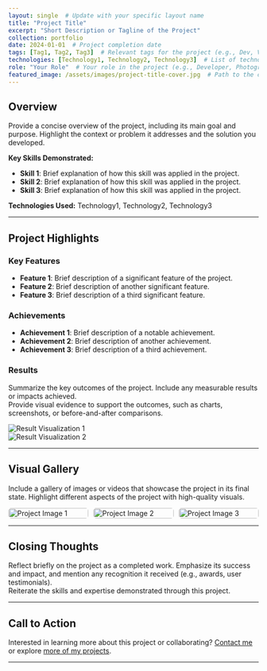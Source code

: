 ```yaml
---
layout: single  # Update with your specific layout name
title: "Project Title"
excerpt: "Short Description or Tagline of the Project"
collection: portfolio
date: 2024-01-01  # Project completion date
tags: [Tag1, Tag2, Tag3]  # Relevant tags for the project (e.g., Dev, VR, Photography)
technologies: [Technology1, Technology2, Technology3]  # List of technologies/tools used
role: "Your Role"  # Your role in the project (e.g., Developer, Photographer, Researcher)
featured_image: /assets/images/project-title-cover.jpg  # Path to the cover image for the project
---
```


## Overview

Provide a concise overview of the project, including its main goal and purpose. Highlight the context or problem it addresses and the solution you developed.

**Key Skills Demonstrated:**

- **Skill 1**: Brief explanation of how this skill was applied in the project.
- **Skill 2**: Brief explanation of how this skill was applied in the project.
- **Skill 3**: Brief explanation of how this skill was applied in the project.

**Technologies Used:** Technology1, Technology2, Technology3

---

## Project Highlights

### Key Features

- **Feature 1**: Brief description of a significant feature of the project.
- **Feature 2**: Brief description of another significant feature.
- **Feature 3**: Brief description of a third significant feature.

### Achievements

- **Achievement 1**: Brief description of a notable achievement.
- **Achievement 2**: Brief description of another achievement.
- **Achievement 3**: Brief description of a third achievement.

### Results

Summarize the key outcomes of the project. Include any measurable results or impacts achieved.  
Provide visual evidence to support the outcomes, such as charts, screenshots, or before-and-after comparisons.

![Result Visualization 1](/assets/images/result-visualization1.jpg)  
![Result Visualization 2](/assets/images/result-visualization2.jpg)

---

## Visual Gallery

Include a gallery of images or videos that showcase the project in its final state. Highlight different aspects of the project with high-quality visuals.

<div class="gallery">
  <a href="/assets/images/project-image1.jpg"><img src="/assets/images/project-image1.jpg" alt="Project Image 1"></a>
  <a href="/assets/images/project-image2.jpg"><img src="/assets/images/project-image2.jpg" alt="Project Image 2"></a>
  <a href="/assets/images/project-image3.jpg"><img src="/assets/images/project-image3.jpg" alt="Project Image 3"></a>
  <!-- Add more images as needed -->
</div>

---

## Closing Thoughts

Reflect briefly on the project as a completed work. Emphasize its success and impact, and mention any recognition it received (e.g., awards, user testimonials).  
Reiterate the skills and expertise demonstrated through this project.

---

## Call to Action

Interested in learning more about this project or collaborating? [Contact me](/contact) or explore [more of my projects](/portfolio/).

<style>
.gallery {
  display: flex;
  flex-wrap: wrap;
  gap: 10px;
}

.gallery a {
  flex: 1 1 calc(33% - 10px);
  box-sizing: border-box;
  display: block;
  overflow: hidden;
  border-radius: 5px;
  transition: transform 0.3s ease;
}

.gallery a:hover {
  transform: scale(1.05);
}

.gallery img {
  width: 100%;
  height: auto;
  display: block;
  border-radius: 5px;
}
</style>

---

